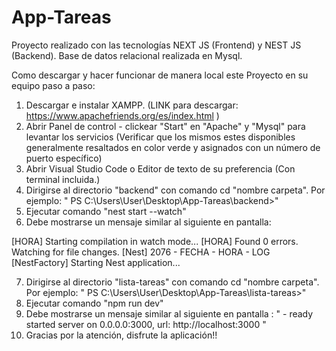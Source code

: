 # App-Tareas
Proyecto realizado con las tecnologías NEXT JS (Frontend) y NEST JS (Backend). 
Base de datos relacional realizada en Mysql.

Como descargar y hacer funcionar de manera local este Proyecto en su equipo paso a paso:
1) Descargar e instalar XAMPP. (LINK para descargar: https://www.apachefriends.org/es/index.html )
2) Abrir Panel de control - clickear "Start" en "Apache" y "Mysql" para levantar los servicios (Verificar que los mismos estes disponibles generalmente resaltados en color verde y asignados con un número de puerto específico)
3) Abrir Visual Studio Code o Editor de texto de su preferencia (Con terminal incluida.)
4) Dirigirse al directorio "backend" con comando cd "nombre carpeta". Por ejemplo: " PS C:\Users\User\Desktop\App-Tareas\backend>"
5) Ejecutar comando "nest start --watch"
6) Debe mostrarse un mensaje similar al siguiente en pantalla:
   
[HORA] Starting compilation in watch mode...
[HORA] Found 0 errors. Watching for file changes.
[Nest] 2076  - FECHA - HORA - LOG [NestFactory] Starting Nest application...

7) Dirigirse al directorio "lista-tareas" con comando cd "nombre carpeta". Por ejemplo: " PS C:\Users\User\Desktop\App-Tareas\lista-tareas>"
8) Ejecutar comando "npm run dev"
9) Debe mostrarse un mensaje similar al siguiente en pantalla : " - ready started server on 0.0.0.0:3000, url: http://localhost:3000 "
10) Gracias por la atención, disfrute la aplicación!!
